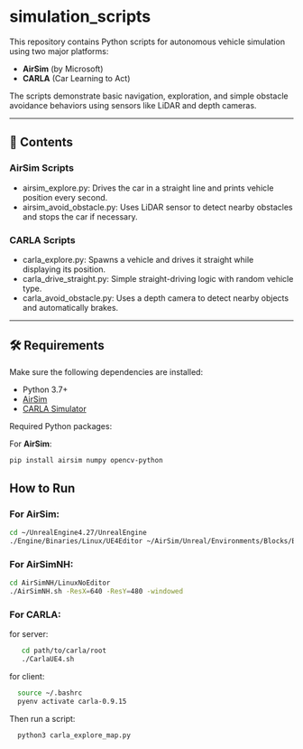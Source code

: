 # simulation_scripts



This repository contains Python scripts for autonomous vehicle simulation using two major platforms:

- **AirSim** (by Microsoft)
- **CARLA** (Car Learning to Act)

The scripts demonstrate basic navigation, exploration, and simple obstacle avoidance behaviors using sensors like LiDAR and depth cameras.

---

## 📁 Contents

### AirSim Scripts
- airsim_explore.py: Drives the car in a straight line and prints vehicle position every second.
- airsim_avoid_obstacle.py: Uses LiDAR sensor to detect nearby obstacles and stops the car if necessary.

### CARLA Scripts
- carla_explore.py: Spawns a vehicle and drives it straight while displaying its position.
- carla_drive_straight.py: Simple straight-driving logic with random vehicle type.
- carla_avoid_obstacle.py: Uses a depth camera to detect nearby objects and automatically brakes.

---

## 🛠 Requirements

Make sure the following dependencies are installed:

- Python 3.7+
- [AirSim](https://github.com/microsoft/AirSim)
- [CARLA Simulator](https://carla.org/)

Required Python packages:

For **AirSim**:
 ```bash
pip install airsim numpy opencv-python
 ```
## How to Run
 
### For AirSim:
 ```bash
cd ~/UnrealEngine4.27/UnrealEngine 
./Engine/Binaries/Linux/UE4Editor ~/AirSim/Unreal/Environments/Blocks/Blocks.uproject
 ```

### For AirSimNH:
 ```bash
cd AirSimNH/LinuxNoEditor
./AirSimNH.sh -ResX=640 -ResY=480 -windowed
 ```

### For CARLA:

for server:
 ```bash
    cd path/to/carla/root
    ./CarlaUE4.sh
 ```
for client:
 ```bash
   source ~/.bashrc
   pyenv activate carla-0.9.15
 ```
Then run a script:
 ```bash
   python3 carla_explore_map.py
 ```
